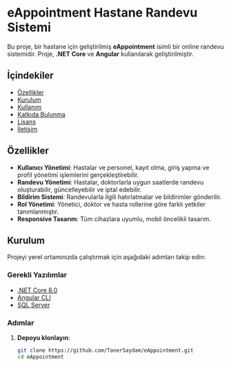 # eAppointment Hastane Randevu Sistemi

Bu proje, bir hastane için geliştirilmiş **eAppointment** isimli bir online randevu sistemidir. Proje, **.NET Core** ve **Angular** kullanılarak geliştirilmiştir.

## İçindekiler

- [Özellikler](#özellikler)
- [Kurulum](#kurulum)
- [Kullanım](#kullanım)
- [Katkıda Bulunma](#katkıda-bulunma)
- [Lisans](#lisans)
- [İletişim](#iletişim)

## Özellikler

- **Kullanıcı Yönetimi**: Hastalar ve personel, kayıt olma, giriş yapma ve profil yönetimi işlemlerini gerçekleştirebilir.
- **Randevu Yönetimi**: Hastalar, doktorlarla uygun saatlerde randevu oluşturabilir, güncelleyebilir ve iptal edebilir.
- **Bildirim Sistemi**: Randevularla ilgili hatırlatmalar ve bildirimler gönderilir.
- **Rol Yönetimi**: Yönetici, doktor ve hasta rollerine göre farklı yetkiler tanımlanmıştır.
- **Responsive Tasarım**: Tüm cihazlara uyumlu, mobil öncelikli tasarım.

## Kurulum

Projeyi yerel ortamınızda çalıştırmak için aşağıdaki adımları takip edin:

### Gerekli Yazılımlar

- [.NET Core 8.0](https://dotnet.microsoft.com/download/dotnet/8.0)
- [Angular CLI](https://angular.io/cli)
- [SQL Server](https://www.microsoft.com/en-us/sql-server/sql-server-downloads)

### Adımlar

1. **Depoyu klonlayın**:
   ```bash
   git clone https://github.com/TanerSaydam/eAppointment.git
   cd eAppointment
